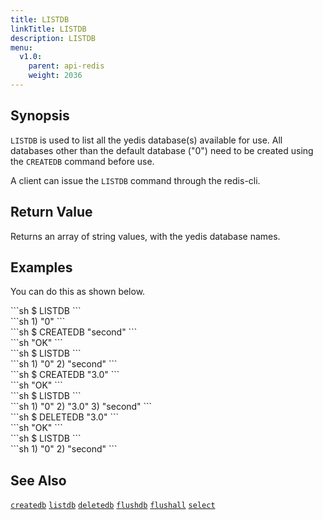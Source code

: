 ```yaml
---
title: LISTDB
linkTitle: LISTDB
description: LISTDB
menu:
  v1.0:
    parent: api-redis
    weight: 2036
---
```


## Synopsis

`LISTDB` is used to list all the yedis database(s) available for use. All databases other than the default database ("0") need to be created using the `CREATEDB` command before use.

A client can issue the `LISTDB` command through the redis-cli.

## Return Value
Returns an array of string values, with the yedis database names. 

## Examples

You can do this as shown below.
<div class='copy separator-dollar'>
```sh
$ LISTDB
```
</div>
```sh
1) "0"
```
<div class='copy separator-dollar'>
```sh
$ CREATEDB "second"
```
</div>
```sh
"OK"
```
<div class='copy separator-dollar'>
```sh
$ LISTDB
```
</div>
```sh
1) "0"
2) "second"
```
<div class='copy separator-dollar'>
```sh
$ CREATEDB "3.0"
```
</div>
```sh
"OK"
```
<div class='copy separator-dollar'>
```sh
$ LISTDB
```
</div>
```sh
1) "0"
2) "3.0"
3) "second"
```
<div class='copy separator-dollar'>
```sh
$ DELETEDB "3.0"
```
</div>
```sh
"OK"
```
<div class='copy separator-dollar'>
```sh
$ LISTDB
```
</div>
```sh
1) "0"
2) "second"
```

## See Also
[`createdb`](../createdb/)
[`listdb`](../listdb/)
[`deletedb`](../deletedb/)
[`flushdb`](../flushdb/)
[`flushall`](../flushall/)
[`select`](../select/)
